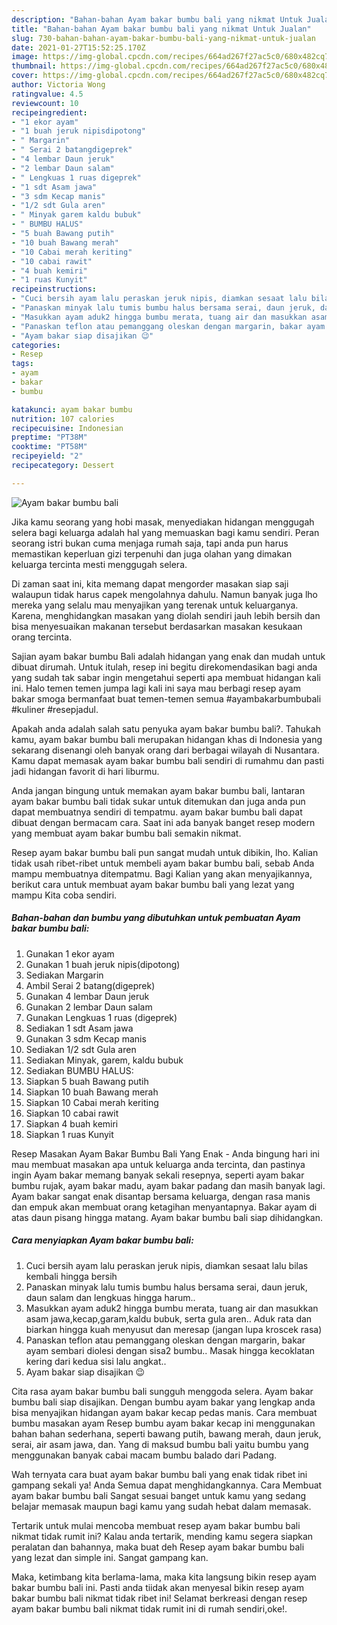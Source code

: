 ```yaml
---
description: "Bahan-bahan Ayam bakar bumbu bali yang nikmat Untuk Jualan"
title: "Bahan-bahan Ayam bakar bumbu bali yang nikmat Untuk Jualan"
slug: 730-bahan-bahan-ayam-bakar-bumbu-bali-yang-nikmat-untuk-jualan
date: 2021-01-27T15:52:25.170Z
image: https://img-global.cpcdn.com/recipes/664ad267f27ac5c0/680x482cq70/ayam-bakar-bumbu-bali-foto-resep-utama.jpg
thumbnail: https://img-global.cpcdn.com/recipes/664ad267f27ac5c0/680x482cq70/ayam-bakar-bumbu-bali-foto-resep-utama.jpg
cover: https://img-global.cpcdn.com/recipes/664ad267f27ac5c0/680x482cq70/ayam-bakar-bumbu-bali-foto-resep-utama.jpg
author: Victoria Wong
ratingvalue: 4.5
reviewcount: 10
recipeingredient:
- "1 ekor ayam"
- "1 buah jeruk nipisdipotong"
- " Margarin"
- " Serai 2 batangdigeprek"
- "4 lembar Daun jeruk"
- "2 lembar Daun salam"
- " Lengkuas 1 ruas digeprek"
- "1 sdt Asam jawa"
- "3 sdm Kecap manis"
- "1/2 sdt Gula aren"
- " Minyak garem kaldu bubuk"
- " BUMBU HALUS"
- "5 buah Bawang putih"
- "10 buah Bawang merah"
- "10 Cabai merah keriting"
- "10 cabai rawit"
- "4 buah kemiri"
- "1 ruas Kunyit"
recipeinstructions:
- "Cuci bersih ayam lalu peraskan jeruk nipis, diamkan sesaat lalu bilas kembali hingga bersih"
- "Panaskan minyak lalu tumis bumbu halus bersama serai, daun jeruk, daun salam dan lengkuas hingga harum.."
- "Masukkan ayam aduk2 hingga bumbu merata, tuang air dan masukkan asam jawa,kecap,garam,kaldu bubuk, serta gula aren.. Aduk rata dan biarkan hingga kuah menyusut dan meresap (jangan lupa kroscek rasa)"
- "Panaskan teflon atau pemanggang oleskan dengan margarin, bakar ayam sembari diolesi dengan sisa2 bumbu.. Masak hingga kecoklatan kering dari kedua sisi lalu angkat.."
- "Ayam bakar siap disajikan 😉"
categories:
- Resep
tags:
- ayam
- bakar
- bumbu

katakunci: ayam bakar bumbu 
nutrition: 107 calories
recipecuisine: Indonesian
preptime: "PT38M"
cooktime: "PT58M"
recipeyield: "2"
recipecategory: Dessert

---
```



![Ayam bakar bumbu bali](https://img-global.cpcdn.com/recipes/664ad267f27ac5c0/680x482cq70/ayam-bakar-bumbu-bali-foto-resep-utama.jpg)

Jika kamu seorang yang hobi masak, menyediakan hidangan menggugah selera bagi keluarga adalah hal yang memuaskan bagi kamu sendiri. Peran seorang istri bukan cuma menjaga rumah saja, tapi anda pun harus memastikan keperluan gizi terpenuhi dan juga olahan yang dimakan keluarga tercinta mesti menggugah selera.

Di zaman  saat ini, kita memang dapat mengorder masakan siap saji walaupun tidak harus capek mengolahnya dahulu. Namun banyak juga lho mereka yang selalu mau menyajikan yang terenak untuk keluarganya. Karena, menghidangkan masakan yang diolah sendiri jauh lebih bersih dan bisa menyesuaikan makanan tersebut berdasarkan masakan kesukaan orang tercinta. 

Sajian ayam bakar bumbu Bali adalah hidangan yang enak dan mudah untuk dibuat dirumah. Untuk itulah, resep ini begitu direkomendasikan bagi anda yang sudah tak sabar ingin mengetahui seperti apa membuat hidangan kali ini. Halo temen temen jumpa lagi kali ini saya mau berbagi resep ayam bakar smoga bermanfaat buat temen-temen semua #ayambakarbumbubali #kuliner #resepjadul.

Apakah anda adalah salah satu penyuka ayam bakar bumbu bali?. Tahukah kamu, ayam bakar bumbu bali merupakan hidangan khas di Indonesia yang sekarang disenangi oleh banyak orang dari berbagai wilayah di Nusantara. Kamu dapat memasak ayam bakar bumbu bali sendiri di rumahmu dan pasti jadi hidangan favorit di hari liburmu.

Anda jangan bingung untuk memakan ayam bakar bumbu bali, lantaran ayam bakar bumbu bali tidak sukar untuk ditemukan dan juga anda pun dapat membuatnya sendiri di tempatmu. ayam bakar bumbu bali dapat dibuat dengan bermacam cara. Saat ini ada banyak banget resep modern yang membuat ayam bakar bumbu bali semakin nikmat.

Resep ayam bakar bumbu bali pun sangat mudah untuk dibikin, lho. Kalian tidak usah ribet-ribet untuk membeli ayam bakar bumbu bali, sebab Anda mampu membuatnya ditempatmu. Bagi Kalian yang akan menyajikannya, berikut cara untuk membuat ayam bakar bumbu bali yang lezat yang mampu Kita coba sendiri.

<!--inarticleads1-->

##### Bahan-bahan dan bumbu yang dibutuhkan untuk pembuatan Ayam bakar bumbu bali:

1. Gunakan 1 ekor ayam
1. Gunakan 1 buah jeruk nipis(dipotong)
1. Sediakan  Margarin
1. Ambil  Serai 2 batang(digeprek)
1. Gunakan 4 lembar Daun jeruk
1. Gunakan 2 lembar Daun salam
1. Gunakan  Lengkuas 1 ruas (digeprek)
1. Sediakan 1 sdt Asam jawa
1. Gunakan 3 sdm Kecap manis
1. Sediakan 1/2 sdt Gula aren
1. Sediakan  Minyak, garem, kaldu bubuk
1. Sediakan  BUMBU HALUS:
1. Siapkan 5 buah Bawang putih
1. Siapkan 10 buah Bawang merah
1. Siapkan 10 Cabai merah keriting
1. Siapkan 10 cabai rawit
1. Siapkan 4 buah kemiri
1. Siapkan 1 ruas Kunyit


Resep Masakan Ayam Bakar Bumbu Bali Yang Enak - Anda bingung hari ini mau membuat masakan apa untuk keluarga anda tercinta, dan pastinya ingin Ayam bakar memang banyak sekali resepnya, seperti ayam bakar bumbu rujak, ayam bakar madu, ayam bakar padang dan masih banyak lagi. Ayam bakar sangat enak disantap bersama keluarga, dengan rasa manis dan empuk akan membuat orang ketagihan menyantapnya. Bakar ayam di atas daun pisang hingga matang. Ayam bakar bumbu bali siap dihidangkan. 

<!--inarticleads2-->

##### Cara menyiapkan Ayam bakar bumbu bali:

1. Cuci bersih ayam lalu peraskan jeruk nipis, diamkan sesaat lalu bilas kembali hingga bersih
1. Panaskan minyak lalu tumis bumbu halus bersama serai, daun jeruk, daun salam dan lengkuas hingga harum..
1. Masukkan ayam aduk2 hingga bumbu merata, tuang air dan masukkan asam jawa,kecap,garam,kaldu bubuk, serta gula aren.. Aduk rata dan biarkan hingga kuah menyusut dan meresap (jangan lupa kroscek rasa)
1. Panaskan teflon atau pemanggang oleskan dengan margarin, bakar ayam sembari diolesi dengan sisa2 bumbu.. Masak hingga kecoklatan kering dari kedua sisi lalu angkat..
1. Ayam bakar siap disajikan 😉


Cita rasa ayam bakar bumbu bali sungguh menggoda selera. Ayam bakar bumbu bali siap disajikan. Dengan bumbu ayam bakar yang lengkap anda bisa menyajikan hidangan ayam bakar kecap pedas manis. Cara membuat bumbu masakan ayam Resep bumbu ayam bakar kecap ini menggunakan bahan bahan sederhana, seperti bawang putih, bawang merah, daun jeruk, serai, air asam jawa, dan. Yang di maksud bumbu bali yaitu bumbu yang menggunakan banyak cabai macam bumbu balado dari Padang. 

Wah ternyata cara buat ayam bakar bumbu bali yang enak tidak ribet ini gampang sekali ya! Anda Semua dapat menghidangkannya. Cara Membuat ayam bakar bumbu bali Sangat sesuai banget untuk kamu yang sedang belajar memasak maupun bagi kamu yang sudah hebat dalam memasak.

Tertarik untuk mulai mencoba membuat resep ayam bakar bumbu bali nikmat tidak rumit ini? Kalau anda tertarik, mending kamu segera siapkan peralatan dan bahannya, maka buat deh Resep ayam bakar bumbu bali yang lezat dan simple ini. Sangat gampang kan. 

Maka, ketimbang kita berlama-lama, maka kita langsung bikin resep ayam bakar bumbu bali ini. Pasti anda tiidak akan menyesal bikin resep ayam bakar bumbu bali nikmat tidak ribet ini! Selamat berkreasi dengan resep ayam bakar bumbu bali nikmat tidak rumit ini di rumah sendiri,oke!.

